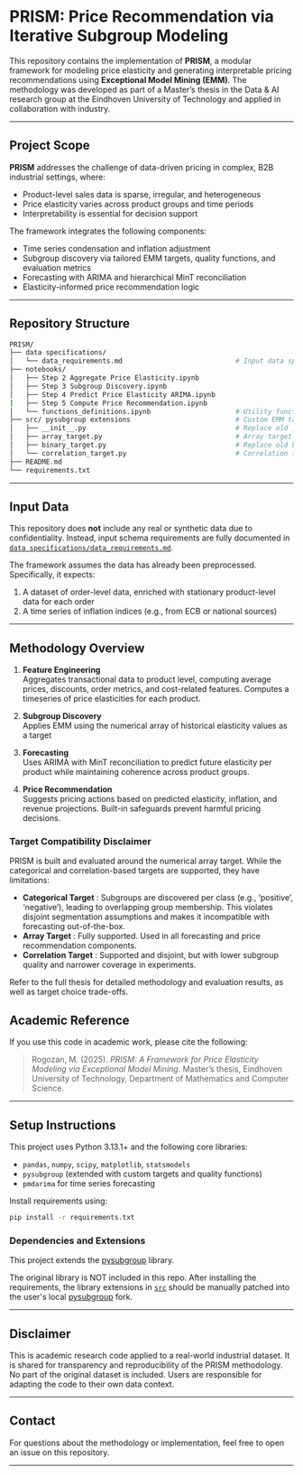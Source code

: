 # PRISM: Price Recommendation via Iterative Subgroup Modeling

This repository contains the implementation of **PRISM**, a modular framework for modeling price elasticity and generating interpretable pricing recommendations using **Exceptional Model Mining (EMM)**. The methodology was developed as part of a Master’s thesis in the Data & AI research group at the Eindhoven University of Technology and applied in collaboration with industry.

---

## Project Scope

**PRISM** addresses the challenge of data-driven pricing in complex, B2B industrial settings, where:

- Product-level sales data is sparse, irregular, and heterogeneous
- Price elasticity varies across product groups and time periods
- Interpretability is essential for decision support

The framework integrates the following components:
- Time series condensation and inflation adjustment
- Subgroup discovery via tailored EMM targets, quality functions, and evaluation metrics
- Forecasting with ARIMA and hierarchical MinT reconciliation
- Elasticity-informed price recommendation logic

---

##  Repository Structure

```bash
PRISM/
├── data specifications/
│   └── data_requirements.md                            # Input data specifications (no real data included)
├── notebooks/
│   ├── Step 2 Aggregate Price Elasticity.ipynb
│   ├── Step 3 Subgroup Discovery.ipynb
│   ├── Step 4 Predict Price Elasticity ARIMA.ipynb
|   ├── Step 5 Compute Price Recommendation.ipynb
│   └── functions_definitions.ipynb                     # Utility functions 
├── src/ pysubgroup extensions                          # Custom EMM targets & quality functions
│   ├── __init__.py                                     # Replace old __init__.py with this one
│   ├── array_target.py                                 # Array target for EMM & associated quality functions
│   ├── binary_target.py                                # Replace old binary_target.py with this one; contains categorical quality functions
│   └── correlation_target.py                           # Correlation target for EMM & associated quality functions
├── README.md
└── requirements.txt
```

---

##  Input Data

This repository does **not** include any real or synthetic data due to confidentiality. Instead, input schema requirements are fully documented in [`data specifications/data_requirements.md`](data/data_requirements.md).

The framework assumes the data has already been preprocessed. Specifically, it expects:

1. A dataset of order-level data, enriched with stationary product-level data for each order
2. A time series of inflation indices (e.g., from ECB or national sources)

---

##  Methodology Overview

1. **Feature Engineering**  
   Aggregates transactional data to product level, computing average prices, discounts, order metrics, and cost-related features. Computes a timeseries of price elasticities for each product.

2. **Subgroup Discovery**  
   Applies EMM using the numerical array of historical elasticity values as a target

3. **Forecasting**  
   Uses ARIMA with MinT reconciliation to predict future elasticity per product while maintaining coherence across product groups.

4. **Price Recommendation**  
   Suggests pricing actions based on predicted elasticity, inflation, and revenue projections. Built-in safeguards prevent harmful pricing decisions.


### Target Compatibility Disclaimer

PRISM is built and evaluated around the numerical array target. While the categorical and correlation-based targets are supported, they have limitations:

- **Categorical Target** : Subgroups are discovered per class (e.g., ‘positive’, ‘negative’), leading to overlapping group membership. This violates disjoint segmentation assumptions and makes it incompatible with forecasting out-of-the-box.
- **Array Target** : Fully supported. Used in all forecasting and price recommendation components.
- **Correlation Target** : Supported and disjoint, but with lower subgroup quality and narrower coverage in experiments.

Refer to the full thesis for detailed methodology and evaluation results, as well as target choice trade-offs.

##  Academic Reference

If you use this code in academic work, please cite the following:

> Rogozan, M. (2025). *PRISM: A Framework for Price Elasticity Modeling via Exceptional Model Mining*. Master’s thesis, Eindhoven University of Technology, Department of Mathematics and Computer Science.

---

##  Setup Instructions

This project uses Python 3.13.1+ and the following core libraries:

- `pandas`, `numpy`, `scipy`, `matplotlib`, `statsmodels`
- `pysubgroup` (extended with custom targets and quality functions)
- `pmdarima` for time series forecasting


Install requirements using:

```bash
pip install -r requirements.txt
```

### Dependencies and Extensions
This project extends the [pysubgroup](https://github.com/flemme/pysubgroup) library.

The original library is NOT included in this repo. After installing the requirements, the library extensions in [`src`](src/) should be manually patched into the user's local [pysubgroup](https://github.com/flemme/pysubgroup) fork.

---

##  Disclaimer

This is academic research code applied to a real-world industrial dataset. It is shared for transparency and reproducibility of the PRISM methodology. No part of the original dataset is included. Users are responsible for adapting the code to their own data context.

---

##  Contact

For questions about the methodology or implementation, feel free to  open an issue on this repository.

---
